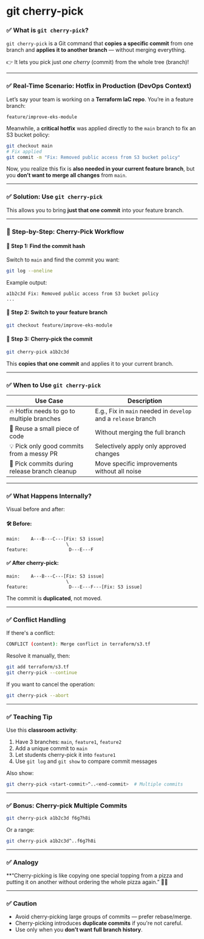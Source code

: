 # git cherry-pick

### ✅ What is `git cherry-pick`?

`git cherry-pick` is a Git command that **copies a specific commit** from one branch and **applies it to another branch** — without merging everything.

👉 It lets you pick just _one cherry_ (commit) from the whole tree (branch)!

***

### ✅ Real-Time Scenario: Hotfix in Production (DevOps Context)

Let’s say your team is working on a **Terraform IaC repo**. You’re in a feature branch:

```
feature/improve-eks-module
```

Meanwhile, a **critical hotfix** was applied directly to the `main` branch to fix an S3 bucket policy:

```bash
git checkout main
# Fix applied
git commit -m "Fix: Removed public access from S3 bucket policy"
```

Now, you realize this fix is **also needed in your current feature branch**, but you **don’t want to merge all changes** from `main`.

***

### ✅ Solution: Use `git cherry-pick`

This allows you to bring **just that one commit** into your feature branch.

***

### 🧪 Step-by-Step: Cherry-Pick Workflow

#### 🔹 Step 1: Find the commit hash

Switch to `main` and find the commit you want:

```bash
git log --oneline
```

Example output:

```
a1b2c3d Fix: Removed public access from S3 bucket policy
...
```

#### 🔹 Step 2: Switch to your feature branch

```bash
git checkout feature/improve-eks-module
```

#### 🔹 Step 3: Cherry-pick the commit

```bash
git cherry-pick a1b2c3d
```

This **copies that one commit** and applies it to your current branch.

***

### ✅ When to Use `git cherry-pick`

| Use Case                                      | Description                                                    |
| --------------------------------------------- | -------------------------------------------------------------- |
| 🔥 Hotfix needs to go to multiple branches    | E.g., Fix in `main` needed in `develop` and a `release` branch |
| 🧪 Reuse a small piece of code                | Without merging the full branch                                |
| 💡 Pick only good commits from a messy PR     | Selectively apply only approved changes                        |
| 🧹 Pick commits during release branch cleanup | Move specific improvements without all noise                   |

***

### ✅ What Happens Internally?

Visual before and after:

#### 🛠 Before:

```
main:    A---B---C---[Fix: S3 issue]
                      \
feature:               D---E---F
```

#### ✅ After cherry-pick:

```
main:    A---B---C---[Fix: S3 issue]
                      \
feature:               D---E---F---[Fix: S3 issue]
```

The commit is **duplicated**, not moved.

***

### ✅ Conflict Handling

If there's a conflict:

```bash
CONFLICT (content): Merge conflict in terraform/s3.tf
```

Resolve it manually, then:

```bash
git add terraform/s3.tf
git cherry-pick --continue
```

If you want to cancel the operation:

```bash
git cherry-pick --abort
```

***

### ✅ Teaching Tip

Use this **classroom activity**:

1. Have 3 branches: `main`, `feature1`, `feature2`
2. Add a unique commit to `main`
3. Let students cherry-pick it into `feature1`
4. Use `git log` and `git show` to compare commit messages

Also show:

```bash
git cherry-pick <start-commit>^..<end-commit>  # Multiple commits
```

***

### ✅ Bonus: Cherry-pick Multiple Commits

```bash
git cherry-pick a1b2c3d f6g7h8i
```

Or a range:

```bash
git cherry-pick a1b2c3d^..f6g7h8i
```

***

### ✅ Analogy&#x20;

\*\*“Cherry-picking is like copying one special topping from a pizza and putting it on another without ordering the whole pizza again.” 🍒🍕

***

### ✅ Caution

* Avoid cherry-picking large groups of commits — prefer rebase/merge.
* Cherry-picking introduces **duplicate commits** if you're not careful.
* Use only when you **don’t want full branch history**.
